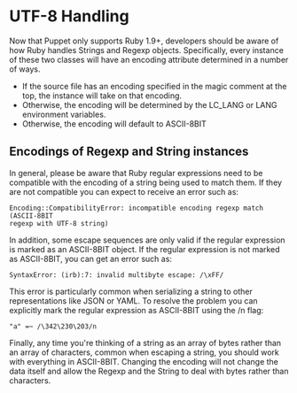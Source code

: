 # UTF-8 Handling #

Now that Puppet only supports Ruby 1.9+, developers should be aware
of how Ruby handles Strings and Regexp objects. Specifically, every 
instance of these two classes will have an encoding attribute determined
in a number of ways.

 * If the source file has an encoding specified in the magic comment at the
   top, the instance will take on that encoding.
 * Otherwise, the encoding will be determined by the LC\_LANG or LANG
   environment variables.
 * Otherwise, the encoding will default to ASCII-8BIT

## Encodings of Regexp and String instances ##

In general, please be aware that Ruby regular expressions need to be
compatible with the encoding of a string being used to match them.  If they are
not compatible you can expect to receive an error such as:

    Encoding::CompatibilityError: incompatible encoding regexp match (ASCII-8BIT
    regexp with UTF-8 string)

In addition, some escape sequences are only valid if the regular expression is
marked as an ASCII-8BIT object. If the regular expression is not marked as
ASCII-8BIT, you can get an error such as:

    SyntaxError: (irb):7: invalid multibyte escape: /\xFF/

This error is particularly common when serializing a string to other
representations like JSON or YAML.  To resolve the problem you can explicitly
mark the regular expression as ASCII-8BIT using the /n flag:

    "a" =~ /\342\230\203/n

Finally, any time you're thinking of a string as an array of bytes rather than
an array of characters, common when escaping a string, you should work with
everything in ASCII-8BIT.  Changing the encoding will not change the data
itself and allow the Regexp and the String to deal with bytes rather than
characters.
